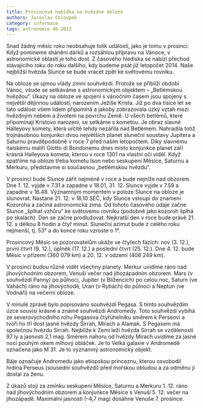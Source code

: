 ```yaml
---
title: Prosincová nabídka na hvězdné obloze
authors: Jaroslav Chloupek
category: informace
tags: astronomie 46-2013
---
```


Snad žádný měsíc roku neobsahuje tolik událostí, jako je tomu v prosinci. Když pomineme shánění dárků a rozsáhlou přípravu na Vánoce, v astronomické oblasti je toho dost. Z časového hlediska se nabízí přechod stávajícího roku do roku dalšího, kdy budeme psát již letopočet 2014. Naše nejbližší hvězda Slunce se bude vracet zpět ke světovému rovníku.

Na obloze se ujmou vlády zimní souhvězdí. Protože se přiblíží období Vánoc, všude se setkáváme s astronomickým objektem – „Betlémskou hvězdou“. Úkazy na obloze ve spojení s vánočním časem jsou spojeny s největší dějinnou událostí, narozením Ježíše Krista. Již po dva tisíce let se tato událost všem lidem připomíná a jakoby zobrazovala úzký vztah mezi hvězdným nebem a životem na povrchu Země. U všech betlémů, které připomínají Kristovo narození, se setkáme s kometou. Je obraz slavné Halleyovy komety, která určitě tehdy nezářila nad Betlémem. Nahradila totiž trojnásobnou konjunkci dvou největších planet sluneční soustavy Jupitera a Saturnu pravděpodobně v roce 7 před naším letopočtem. Díky slavnému italskému malíři Giotto di Bondonemu dnes místo konjunkce planet září krásná Halleyova kometa, kterou v roce 1301 na vlastní oči viděl. Když spatříme na obloze třeba kometu Ison nebo seskupení Měsíce, Saturnu a Merkuru, představme si současnou „betlémskou hvězdu“.

V prosinci bude Slunce zářit nejméně v roce a bude nejníže nad obzorem. Dne 1. 12. vyjde v 7.31 a zapadne v 18.01, 31. 12. Slunce vyjde v 7.59 a zapadne v 16.48. Významným momentem v poloze Slunce na obloze je slunovrat. Nastane 21. 12. v 18.10 SEČ, kdy Slunce vstoupí do znamení Kozoroha a začíná astronomická zima. Od tohoto časového údaje začne Slunce „šplhat vzhůru“ ke světovému rovníku (podobně jako kozoroh šplhá po skalách). Den se začne prodlužovat. Nejkratší den v roce bude právě 21. 12. s délkou 8 hodin a čtyř minut. Sluneční azimut bude z celého roku nejmenší, tj. 53° a do konce roku vzroste o 1°.

Prosincový Měsíc se pozorovatelům ukáže ve čtyřech fázích: nov (3. 12.), první čtvrt (9. 12.), úplněk (17. 12.) a poslední čtvrt (25. 12.). Dne 4. 12. bude Měsíc v přízemí (360 079 km) a 20. 12. v odzemí (406 249 km).

V prosinci budou různě vidět všechny planety. Merkur uvidíme ráno nad jihovýchodním obzorem, Venuši večer nad jihozápadním obzorem. Mars (v souhvězdí Panny) po půlnoci, Jupiter (v Blížencích) po celou noc, Saturn (ve Vahách) ráno na jihovýchodě, Uran (v Rybách) do půlnoci a Neptun (ve Vodnáři) na večerní obloze.

V minulé zprávě bylo popisováno souhvězdí Pegasa. S tímto souhvězdím úzce souvisí krásné a známé souhvězdí Andromedy. Toto souhvězdí vybíhá ze severovýchodního rohu Pegasova čtyřúhelníku směrem k Perseovi a tvoří ho tři dost jasné hvězdy Sirrah, Mirach a Alamak. S Pegasem má společnou hvězdu Sirrah. Nejblíže k Zemi leží hvězda Sirrah se vzdáleností 97 ly a jasností 2,1 mag. Směrem nahoru od hvězdy Mirach uvidíme za jasné noci pouhým okem mlhový obláček. Je to Velká galaxie v Andromedě označena jako M 31. Je to významný astronomický objekt.

Báje označuje Andromedu jako etiopskou princeznu, kterou osvobodil hrdina Perseus (sousední souhvězdí) před mořskou obludou a za odměnu ji dostal za ženu.

Z úkazů stojí za zmínku seskupení Měsíce, Saturnu a Merkuru 1. 12. ráno nad jihovýchodním obzorem a konjunkce Měsíce s Venuší 5. 12. večer na jihozápadě. Maximální jasnosti (–4,7 mag) dosáhne Venuše 7. prosince.